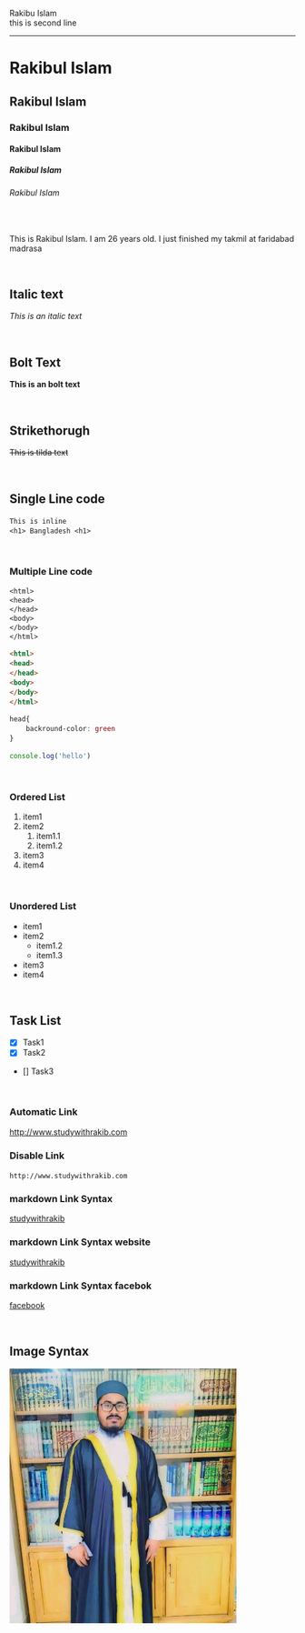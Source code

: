 <!-- markdown Tutorial -->
Rakibu Islam  
this is second line

---

# Rakibul Islam

## Rakibul Islam

### Rakibul Islam

#### Rakibul Islam

##### Rakibul Islam

###### Rakibul Islam

<br>

<p>This is Rakibul Islam. I am 26 years old.
I just finished my takmil at faridabad madrasa</p>

<br>  

## Italic text
_This is an italic text_

<br>  

## Bolt Text
__This is an bolt text__

<br>   

## Strikethorugh
~~This is tilda text~~

<br>

## Single Line code
`This is inline`  
`<h1> Bangladesh <h1>`  

<br>

### Multiple Line code
```
<html>
<head>
</head>
<body>
</body>
</html>
```

```html
<html>
<head>
</head>
<body>
</body>
</html>
```

```css
head{
    backround-color: green
}
```

```javascript
console.log('hello')
```

<br>  

### Ordered List
1. item1  
2. item2  
    1. item1.1  
    2. item1.2  
3. item3  
4. item4  

<br>

### Unordered List
- item1
- item2  
    - item1.2
    - item1.3
- item3
- item4

<br>

## Task List
- [x] Task1
- [x] Task2
- [] Task3

<br>

### Automatic Link
http://www.studywithrakib.com

### Disable Link
`http://www.studywithrakib.com`

### markdown Link Syntax
[studywithrakib](http://www.studywithrakib.com
)

### markdown Link Syntax website
[studywithrakib][websitelink]  

### markdown Link Syntax facebok
[facebook][facebook]

<br>

## Image Syntax
<!-- ![profile](./images/Rakib.jpg) -->
<img src=./images/Rakib.jpg width="400" 
title="Rakibul Islam"/>





<!-- all link is here -->
[websitelink]:http://www.studywithrakib.com

[facebook]:http://www.studywithrakib.com


